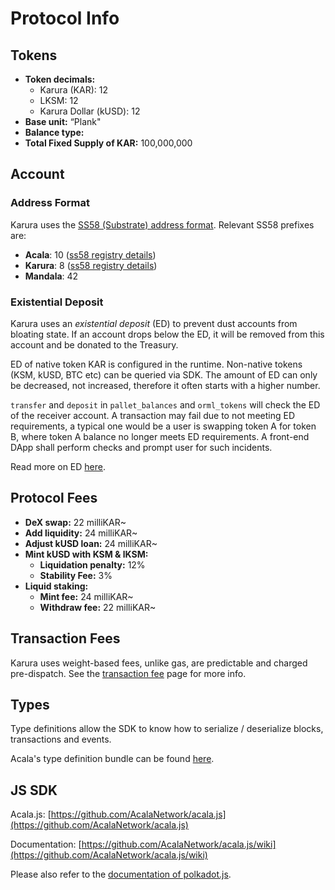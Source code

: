 # Protocol Info

## Tokens

* **Token decimals:**
  * Karura \(KAR\): 12
  * LKSM: 12
  * Karura Dollar \(kUSD\): 12
* **Base unit:** “Plank"
* **Balance type:**
* **Total Fixed Supply of KAR:** 100,000,000

## Account

### Address Format

Karura uses the [SS58 \(Substrate\) address format](https://github.com/paritytech/substrate/wiki/External-Address-Format-%28SS58%29). Relevant SS58 prefixes are:

* **Acala**: 10 \([ss58 registry details](https://github.com/paritytech/substrate/blob/df4a58833a650cf37fc97764bf6c9314435e3cb2/ss58-registry.json#L103-L111)\)
* **Karura**: 8 \([ss58 registry details](https://github.com/paritytech/substrate/blob/df4a58833a650cf37fc97764bf6c9314435e3cb2/ss58-registry.json#L85-L92)\)
* **Mandala**: 42

### Existential Deposit

Karura uses an _existential deposit_ \(ED\) to prevent dust accounts from bloating state. If an account drops below the ED, it will be removed from this account and be donated to the Treasury.

ED of native token KAR is configured in the runtime. Non-native tokens \(KSM, kUSD, BTC etc\) can be queried via SDK. The amount of ED can only be decreased, not increased, therefore it often starts with a higher number.

`transfer` and `deposit` in `pallet_balances` and `orml_tokens` will check the ED of the receiver account. A transaction may fail due to not meeting ED requirements, a typical one would be a user is swapping token A for token B, where token A balance no longer meets ED requirements. A front-end DApp shall perform checks and prompt user for such incidents.

Read more on ED [here](https://github.com/AcalaNetwork/Acala/wiki/A.-Existential-Deposit).

## Protocol Fees

- **DeX swap:** 22 milliKAR~
- **Add liquidity:** 24 milliKAR~
- **Adjust kUSD loan:** 24 milliKAR~
- **Mint kUSD with KSM & lKSM:**
  - **Liquidation penalty:** 12%
  - **Stability Fee:** 3%
- **Liquid staking:**
  - **Mint fee:** 24 milliKAR~
  - **Withdraw fee:** 22 milliKAR~

## Transaction Fees

Karura uses weight-based fees, unlike gas, are predictable and charged pre-dispatch. See the [transaction fee](https://wiki.acala.network/karura/transaction-fees) page for more info.

## Types

Type definitions allow the SDK to know how to serialize / deserialize blocks, transactions and events.

Acala's type definition bundle can be found [here](https://unpkg.com/browse/@acala-network/type-definitions@latest/json/typesBundle.json).

## JS SDK

Acala.js: [https://github.com/AcalaNetwork/acala.js](https://github.com/AcalaNetwork/acala.js)

Documentation: [https://github.com/AcalaNetwork/acala.js/wiki](https://github.com/AcalaNetwork/acala.js/wiki)

Please also refer to the [documentation of polkadot.js](https://polkadot.js.org/docs/api/).

